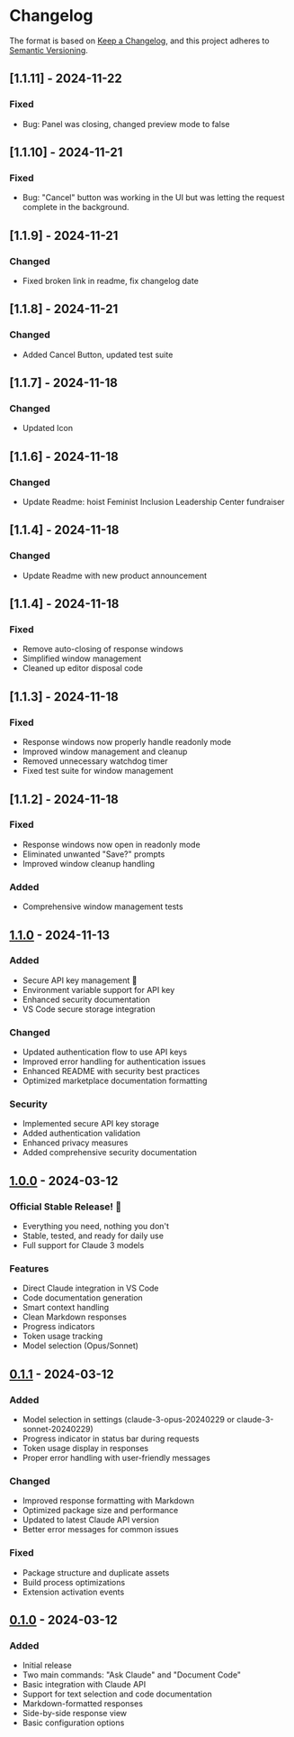 # Changelog

The format is based on [Keep a Changelog](https://keepachangelog.com/en/1.0.0/),
and this project adheres to [Semantic Versioning](https://semver.org/spec/v2.0.0.html).


## [1.1.11] - 2024-11-22
### Fixed
 - Bug: Panel was closing, changed preview mode to false

## [1.1.10] - 2024-11-21
### Fixed
 - Bug: "Cancel" button was working in the UI but was letting the request complete in the background.

## [1.1.9] - 2024-11-21
### Changed
 - Fixed broken link in readme, fix changelog date

## [1.1.8] - 2024-11-21
### Changed
 - Added Cancel Button, updated test suite

## [1.1.7] - 2024-11-18
### Changed
 - Updated Icon

## [1.1.6] - 2024-11-18
### Changed
 - Update Readme: hoist Feminist Inclusion Leadership Center fundraiser

## [1.1.4] - 2024-11-18
### Changed
 - Update Readme with new product announcement

## [1.1.4] - 2024-11-18
### Fixed
- Remove auto-closing of response windows
- Simplified window management
- Cleaned up editor disposal code

## [1.1.3] - 2024-11-18
### Fixed
- Response windows now properly handle readonly mode
- Improved window management and cleanup
- Removed unnecessary watchdog timer
- Fixed test suite for window management

## [1.1.2] - 2024-11-18
### Fixed
- Response windows now open in readonly mode
- Eliminated unwanted "Save?" prompts
- Improved window cleanup handling
### Added
- Comprehensive window management tests

## [1.1.0] - 2024-11-13
### Added
- Secure API key management 🔐
- Environment variable support for API key
- Enhanced security documentation
- VS Code secure storage integration

### Changed
- Updated authentication flow to use API keys
- Improved error handling for authentication issues
- Enhanced README with security best practices
- Optimized marketplace documentation formatting

### Security
- Implemented secure API key storage
- Added authentication validation
- Enhanced privacy measures
- Added comprehensive security documentation

## [1.0.0] - 2024-03-12
### Official Stable Release! 🎉
- Everything you need, nothing you don't
- Stable, tested, and ready for daily use
- Full support for Claude 3 models

### Features
- Direct Claude integration in VS Code
- Code documentation generation
- Smart context handling
- Clean Markdown responses
- Progress indicators
- Token usage tracking
- Model selection (Opus/Sonnet)

## [0.1.1] - 2024-03-12
### Added
- Model selection in settings (claude-3-opus-20240229 or claude-3-sonnet-20240229)
- Progress indicator in status bar during requests
- Token usage display in responses
- Proper error handling with user-friendly messages

### Changed
- Improved response formatting with Markdown
- Optimized package size and performance
- Updated to latest Claude API version
- Better error messages for common issues

### Fixed
- Package structure and duplicate assets
- Build process optimizations
- Extension activation events

## [0.1.0] - 2024-03-12
### Added
- Initial release
- Two main commands: "Ask Claude" and "Document Code"
- Basic integration with Claude API
- Support for text selection and code documentation
- Markdown-formatted responses
- Side-by-side response view
- Basic configuration options

[1.1.0]: https://github.com/conscious-robot/claude-vscode/compare/v1.0.0...v1.1.0
[1.0.0]: https://github.com/conscious-robot/claude-vscode/compare/v0.1.1...v1.0.0
[0.1.1]: https://github.com/conscious-robot/claude-vscode/compare/v0.1.0...v0.1.1
[0.1.0]: https://github.com/conscious-robot/claude-vscode/releases/tag/v0.1.0